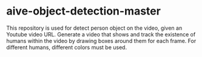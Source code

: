 # aive-object-detection-master
This repository is used for detect person object on the video, given an Youtube video URL. Generate a video that shows and track the existence of humans within the video by drawing boxes around them for each frame. For different humans, different colors must be used.

